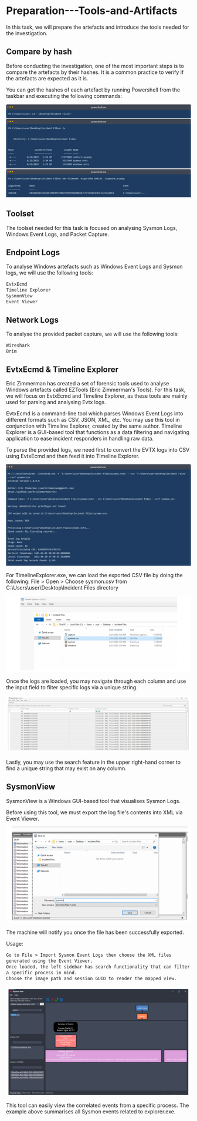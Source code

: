 # Preparation---Tools-and-Artifacts

In this task, we will prepare the artefacts and introduce the tools needed for the investigation.

## Compare by hash
Before conducting the investigation, one of the most important steps is to compare the artefacts by their hashes. It is a common practice to verify if the artefacts are expected as it is.

You can get the hashes of each artefact by running Powershell from the taskbar and executing the following commands:

<div>
<img src="https://github.com/Modern-Wizard/Tempest/blob/main/ss1.png" />
</div>

## Toolset
The toolset needed for this task is focused on analysing Sysmon Logs, Windows Event Logs, and Packet Capture.

## Endpoint Logs
To analyse Windows artefacts such as Windows Event Logs and Sysmon logs, we will use the following tools:

    EvtxEcmd
    Timeline Explorer
    SysmonView
    Event Viewer

## Network Logs
To analyse the provided packet capture, we will use the following tools:

    Wireshark
    Brim

## EvtxEcmd & Timeline Explorer
Eric Zimmerman has created a set of forensic tools used to analyse Windows artefacts called EZTools (Eric Zimmerman's Tools). For this task, we will focus on EvtxEcmd and Timeline Explorer, as these tools are mainly used for parsing and analysing Evtx logs.

﻿EvtxEcmd is a command-line tool which parses Windows Event Logs into different formats such as CSV, JSON, XML, etc. You may use this tool in conjunction with Timeline Explorer, created by the same author. Timeline Explorer is a GUI-based tool that functions as a data filtering and navigating application to ease incident responders in handling raw data.

To parse the provided logs, we need first to convert the EVTX logs into CSV using EvtxEcmd and then feed it into Timeline Explorer.

<div>
<img src="https://github.com/Modern-Wizard/Tempest/blob/main/ss2.png" />
</div>

For TimelineExplorer.exe, we can load the exported CSV file by doing the following: File > Open > Choose sysmon.csv from C:\Users\user\Desktop\Incident Files directory

<div>
<img src="https://github.com/Modern-Wizard/Preparation---Tools-and-Artifacts/blob/main/ss3.png" />
</div>

Once the logs are loaded, you may navigate through each column﻿ and use the input field to filter specific logs via a unique string.

<div>
<img src="https://github.com/Modern-Wizard/Preparation---Tools-and-Artifacts/blob/main/ss4.png" />
</div>

Lastly, you may use the search feature in the upper right-hand corner to find a unique string that may exist on any column.

## SysmonView
﻿SysmonView is a Windows GUI-based tool that visualises Sysmon Logs.

Before using this tool, we must export the log file's contents into XML via Event Viewer.

<div>
<img src="https://github.com/Modern-Wizard/Preparation---Tools-and-Artifacts/blob/main/ss5.png" />
</div>

The machine will notify you once the file has been successfully exported.

Usage: 

    Go to File > Import Sysmon Event Logs then choose the XML files generated using the Event Viewer.
    Once loaded, the left sidebar has search functionality that can filter a specific process in mind.
    Choose the image path and session GUID to render the mapped view. 

<div>
<img src="https://github.com/Modern-Wizard/Preparation---Tools-and-Artifacts/blob/main/ss6.png" />
</div>

This tool can easily view the correlated events from a specific process. The example above summarises all Sysmon events related to explorer.exe.

